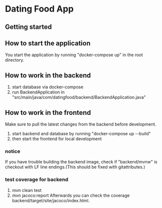 # Dating Food App



## Getting started
## How to start the application
You start the application by running "docker-compose up" in the root directory.

## How to work in the backend
1. start database via docker-compose
2. run BackendApplication in "src/main/java/com/datingfood/backend/BackendApplication.java"

## How to work in the frontend
Make sure to pull the latest changes from the backend before development.
1. start backend and database by running "docker-compose up --build" 
2. then start the frontend for local development


### notice
If you have trouble building the backend image, check if "backend/mvnw" is checkout with LF line endings.(This should be fixed with gitattributes.)

### test coverage for backend
1. mvn clean test
2. mvn jacoco:report
Afterwards you can check the coverage backend/target/site/jacoco/index.html.
